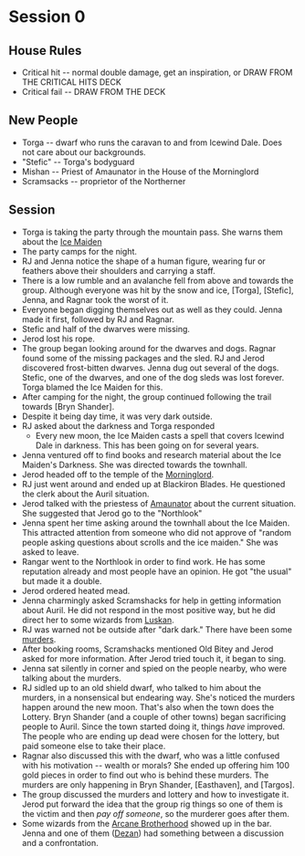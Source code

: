 
# Session 0
## House Rules
* Critical hit -- normal double damage, get an inspiration, or DRAW FROM THE CRITICAL HITS DECK
* Critical fail -- DRAW FROM THE DECK

## New People
* Torga -- dwarf who runs the caravan to and from Icewind Dale.  Does not care about our backgrounds.
* "Stefic" -- Torga's bodyguard
* Mishan -- Priest of Amaunator in the House of the Morninglord
* Scramsacks -- proprietor of the Northerner 

## Session
* Torga is taking the party through the mountain pass. She warns them about the [Ice Maiden](Characters.md#Auril)
* The party camps for the night.
* RJ and Jenna notice the shape of a human figure, wearing fur or feathers above their shoulders and carrying a staff.
* There is a low rumble and an avalanche fell from above and towards the group. Although everyone was hit by the snow and ice, [Torga], [Stefic], Jenna, and Ragnar took the worst of it.
* Everyone began digging themselves out as well as they could. Jenna made it first, followed by RJ and Ragnar.
* Stefic and half of the dwarves were missing.
* Jerod lost his rope.
* The group began looking around for the dwarves and dogs. Ragnar found some of the missing packages and the sled. RJ and Jerod discovered frost-bitten dwarves. Jenna dug out several of the dogs. Stefic, one of the dwarves, and one of the dog sleds was lost forever. Torga blamed the Ice Maiden for this.
* After camping for the night, the group continued following the trail towards [Bryn Shander].
* Despite it being day time, it was very dark outside.
* RJ asked about the darkness and Torga responded
	* Every new moon, the Ice Maiden casts a spell that covers Icewind Dale in darkness. This has been going on for several years.
* Jenna ventured off to find books and research material about the Ice Maiden's Darkness. She was directed towards the townhall.
* Jerod headed off to the temple of the [Morninglord](Characters.md#Lathander).
* RJ just went around and ended up at Blackiron Blades. He questioned the clerk about the Auril situation.
* Jerod talked with the priestess of [Amaunator](Characters.md#Amaunator) about the current situation. She suggested that Jerod go to the "Northlook"
* Jenna spent her time asking around the townhall about the Ice Maiden. This attracted attention from someone who did not approve of "random people asking questions about scrolls and the ice maiden." She was asked to leave.
* Rangar went to the Northlook in order to find work. He has some reputation already and most people have an opinion. He got "the usual" but made it a double.
* Jerod ordered heated mead.
* Jenna charmingly asked Scramshacks for help in getting information about Auril. He did not respond in the most positive way, but he did direct her to some wizards from [Luskan](Places.md#Luskan).
* RJ was warned not be outside after "dark dark." There have been some [murders](Hooks.md#The_Murders).
* After booking rooms, Scramshacks mentioned Old Bitey and Jerod asked for more information. After Jerod tried touch it, it began to sing.
* Jenna sat silently in  corner and spied on the people nearby, who were talking about the murders.
* RJ sidled up to an old shield dwarf, who talked to him about the murders, in a nonsensical but endearing way. She's noticed the murders happen around the new moon. That's also when the town does the Lottery. Bryn Shander (and a couple of other towns) began sacrificing people to Auril. Since the town started doing it, things _have_ improved. The people who are ending up dead were chosen for the lottery, but paid someone else to take their place.
* Ragnar also discussed this with the dwarf, who was a little confused with his motivation -- wealth or morals? She ended up offering him 100 gold pieces in order to find out who is behind these murders. The murders are only happening in Bryn Shander, [Easthaven], and [Targos].
* The group discussed the murders and lottery and how to investigate it. Jerod put forward the idea that the group rig things so one of them is the victim and then _pay off someone_, so the murderer goes after them.
* Some wizards from the [Arcane Brotherhood](Characters.md#The_Arcane_Brotherhood) showed up in the bar. Jenna and one of them ([Dezan](Characters.md#Dezan)) had something between a discussion and a confrontation.

